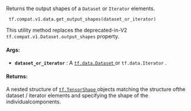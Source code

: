 Returns the output shapes of a  `Dataset`  or  `Iterator`  elements.

```
 tf.compat.v1.data.get_output_shapes(dataset_or_iterator) 
```

This utility method replaces the deprecated-in-V2 `tf.compat.v1.Dataset.output_shapes`  property.

#### Args:
- **`dataset_or_iterator`** : A [ `tf.data.Dataset` ](https://tensorflow.google.cn/api_docs/python/tf/data/Dataset) or  `tf.data.Iterator` .


#### Returns:
A nested structure of [ `tf.TensorShape` ](https://tensorflow.google.cn/api_docs/python/tf/TensorShape) objects matching the structure ofthe dataset / iterator elements and specifying the shape of the individualcomponents.

